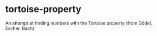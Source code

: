 # tortoise-property
An attempt at finding numbers with the Tortoise property (from Gödel, Escher, Bach)
